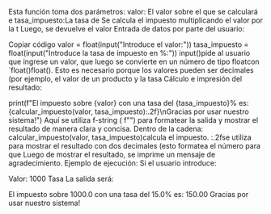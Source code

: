 Esta función toma dos parámetros:
valor: El valor sobre el que se calculará e
tasa_impuesto:La tasa de
Se calcula el impuesto multiplicando el valor por la t
Luego, se devuelve el valor
Entrada de datos por parte del usuario:

Copiar código
valor = float(input("Introduce el valor:"))
tasa_impuesto = float(input("Introduce la tasa de impuesto en %:"))
input()pide al usuario que ingrese un valor, que luego se convierte en un número de tipo floatcon `float()float(). Esto es necesario porque los valores pueden ser decimales (por ejemplo, el valor de un producto y la tasa
Cálculo e impresión del resultado:

print(f"El impuesto sobre {valor} con una tasa del {tasa_impuesto}% es: {calcular_impuesto(valor, tasa_impuesto):.2f}\nGracias por usar nuestro sistema!")
Aquí se utiliza f-string ( f"") para formatear la salida y mostrar el resultado de manera clara y concisa.
Dentro de la cadena:
calcular_impuesto(valor, tasa_impuesto)calcula el impuesto.
:.2fse utiliza para mostrar el resultado con dos decimales (esto formatea el número para que
Luego de mostrar el resultado, se imprime un mensaje de agradecimiento.
Ejemplo de ejecución:
Si el usuario introduce:

Valor: 1000
Tasa
La salida será:

El impuesto sobre 1000.0 con una tasa del 15.0% es: 150.00
Gracias por usar nuestro sistema!
